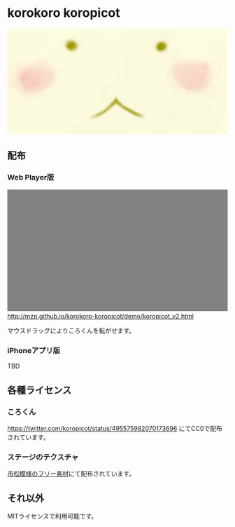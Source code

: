 korokoro koropicot
==================

![](https://raw.githubusercontent.com/mzp/korokoro-koropicot/master/misc/ponyu.png)

## 配布
### Web Player版
![](https://raw.githubusercontent.com/mzp/korokoro-koropicot/master/misc/demo.gif)
http://mzp.github.io/korokoro-koropicot/demo/koropicot_v2.html

マウスドラッグによりころくんを転がせます。

### iPhoneアプリ版
TBD

## 各種ライセンス
### ころくん
https://twitter.com/koropicot/status/495575982070173696 にてCC0で配布されています。

### ステージのテクスチャ
[市松模様のフリー素材](http://erihamu.blog.fc2.com/blog-entry-46.html)にて配布されています。

## それ以外
MITライセンスで利用可能です。
